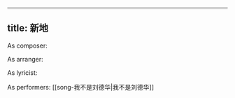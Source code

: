 
---
title: 新地
---
As composer: 

As arranger: 

As lyricist: 

As performers: [[song-我不是刘德华|我不是刘德华]]
